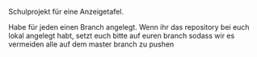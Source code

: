 Schulprojekt für eine Anzeigetafel.

Habe für jeden einen Branch angelegt. Wenn ihr das repository bei euch lokal angelegt habt, 
setzt euch bitte auf euren branch sodass wir es vermeiden alle auf dem master branch zu pushen
